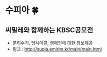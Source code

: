# 수피아 🍀
## 씨밀레와 함께하는 KBSC공모전
- 분리수거, 업사이클, 캠페인에 대한 정보제공
- 링크 : http://supia.emirim.kr/main/main.html
